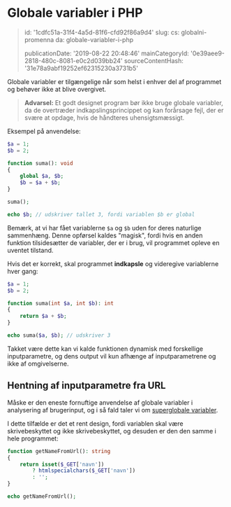 Globale variabler i PHP
=======================

> id: '1cdfc51a-31f4-4a5d-81f6-cfd92f86a9d4'
> slug:
> 	cs: globalni-promenna
> 	da: globale-variabler-i-php
> 
> publicationDate: '2019-08-22 20:48:46'
> mainCategoryId: '0e39aee9-2818-480c-8081-e0c2d039bb24'
> sourceContentHash: '31e78a9abf19252ef62315230a3731b5'

Globale variabler er tilgængelige når som helst i enhver del af programmet og behøver ikke at blive overgivet.

> **Advarsel:** Et godt designet program bør ikke bruge globale variabler, da de overtræder indkapslingsprincippet og kan forårsage fejl, der er svære at opdage, hvis de håndteres uhensigtsmæssigt.

Eksempel på anvendelse:

```php
$a = 1;
$b = 2;

function suma(): void
{
	global $a, $b;
	$b = $a + $b;
}

suma();

echo $b; // udskriver tallet 3, fordi variablen $b er global
```

Bemærk, at vi har fået variablerne `$a` og `$b` uden for deres naturlige sammenhæng. Denne opførsel kaldes "magisk", fordi hvis en anden funktion tilsidesætter de variabler, der er i brug, vil programmet opleve en uventet tilstand.

Hvis det er korrekt, skal programmet **indkapsle** og videregive variablerne hver gang:

```php
$a = 1;
$b = 2;

function suma(int $a, int $b): int
{
	return $a + $b;
}

echo suma($a, $b); // udskriver 3
```

Takket være dette kan vi kalde funktionen dynamisk med forskellige inputparametre, og dens output vil kun afhænge af inputparametrene og ikke af omgivelserne.

Hentning af inputparametre fra URL
---------------------------------

Måske er den eneste fornuftige anvendelse af globale variabler i analysering af brugerinput, og i så fald taler vi om <a href="/superglobal-variable">superglobale variabler</a>.

I dette tilfælde er det et rent design, fordi variablen skal være skrivebeskyttet og ikke skrivebeskyttet, og desuden er den den samme i hele programmet:

```php
function getNameFromUrl(): string
{
    return isset($_GET['navn'])
    	? htmlspecialchars($_GET['navn'])
    	: '';
}

echo getNameFromUrl();
```
